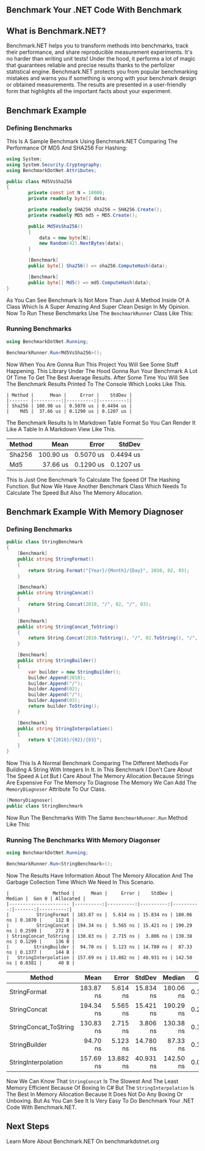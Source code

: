 ## Benchmark Your .NET Code With Benchmark

## What is Benchmark.NET?
Benchmark.NET helps you to transform methods into benchmarks, track their performance, and share reproducible measurement experiments. It's no harder than writing unit tests! Under the hood, it performs a lot of magic that guarantees reliable and precise results thanks to the perfolizer statistical engine. Benchmark.NET protects you from popular benchmarking mistakes and warns you if something is wrong with your benchmark design or obtained measurements. The results are presented in a user-friendly form that highlights all the important facts about your experiment.

## Benchmark Example
### Defining Benchmarks
This Is A Sample Benchmark Using Benchmark.NET Comparing The Performance Of MD5 And SHA256 For Hashing:

```csharp
using System;
using System.Security.Cryptography;
using BenchmarkDotNet.Attributes;

public class Md5VsSha256
{
        private const int N = 10000;
        private readonly byte[] data;

        private readonly SHA256 sha256 = SHA256.Create();
        private readonly MD5 md5 = MD5.Create();

        public Md5VsSha256()
        {
            data = new byte[N];
            new Random(42).NextBytes(data);
        }

        [Benchmark]
        public byte[] Sha256() => sha256.ComputeHash(data);

        [Benchmark]
        public byte[] Md5() => md5.ComputeHash(data);
}
```

As You Can See Benchmark Is Not More Than Just A Method Inside Of A Class Which Is A Super Amazing And Super Clean Design In My Opinion. Now To Run These Benchmarks Use The `BenchmarkRunner` Class Like This:

### Running Benchmarks
```csharp
using BenchmarkDotNet.Running;

BenchmarkRunner.Run<Md5VsSha256>();
```

Now When You Are Gonna Run This Project You Will See Some Stuff Happening. This Library Under The Hood Gonna Run Your Benchmark A Lot Of Time To Get The Best Average Results. After Some Time You Will See The Benchmark Results Printed To The Console Which Looks Like This.

```
| Method |      Mean |     Error |    StdDev |
|------- |----------:|----------:|----------:|
| Sha256 | 100.90 us | 0.5070 us | 0.4494 us |
|    Md5 |  37.66 us | 0.1290 us | 0.1207 us |
```

The Benchmark Results Is In Markdown Table Format So You Can Render It Like A Table In A Markdown View Like This.

| Method |      Mean |     Error |    StdDev |
|------- |----------:|----------:|----------:|
| Sha256 | 100.90 us | 0.5070 us | 0.4494 us |
|    Md5 |  37.66 us | 0.1290 us | 0.1207 us |

This Is Just One Benchmark To Calculate The Speed Of The Hashing Function. But Now We Have Another Benchmark Class Which Needs To Calculate The Speed But Also The Memory Allocation.

## Benchmark Example With Memory Diagnoser
### Defining Benchmarks
```csharp
public class StringBenchmark
{
	[Benchmark]
	public string StringFormat()
	{
		return String.Format("{Year}/{Month}/{Day}", 2010, 02, 03);
	}

	[Benchmark]
	public string StringConcat()
	{
		return String.Concat(2010, "/", 02, "/", 03);
	}

	[Benchmark]
	public string StringConcat_ToString()
	{
		return String.Concat(2010.ToString(), "/", 02.ToString(), "/", 03.ToString());
	}

	[Benchmark]
	public string StringBuilder()
	{
		var builder = new StringBuilder();
		builder.Append(2010);
		builder.Append("/");
		builder.Append(02);
		builder.Append("/");
		builder.Append(03);
		return builder.ToString();
	}

	[Benchmark]
	public string StringInterpolation()
	{
		return $"{2010}/{02}/{03}";
	}
}
```

Now This Is A Normal Benchmark Comparing The Different Methods For Building A String With Integers In It. In This Benchmark I Don't Care About The Speed A Lot But I Care About The Memory Allocation Because Strings Are Expensive For The Memory To Diagnose The Memory We Can Add The `MemoryDiagnoser` Attribute To Our Class.

```csharp
[MemoryDiagnoser]
public class StringBenchmark
```

Now Run The Benchmarks With The Same `BenchmarkRunner.Run` Method Like This:

### Running The Benchmarks With Memory Diagonser
```csharp
using BenchmarkDotNet.Running;

BenchmarkRunner.Run<StringBenchmark>();
```

Now The Results Have Information About The Memory Allocation And The Garbage Collection Time Which We Need In This Scenario.

```
|                Method |      Mean |     Error |    StdDev |    Median |  Gen 0 | Allocated |
|---------------------- |----------:|----------:|----------:|----------:|-------:|----------:|   
|          StringFormat | 183.87 ns |  5.614 ns | 15.834 ns | 180.06 ns | 0.1070 |     112 B |
|          StringConcat | 194.34 ns |  5.565 ns | 15.421 ns | 190.29 ns | 0.2599 |     272 B |
| StringConcat_ToString | 130.83 ns |  2.715 ns |  3.806 ns | 130.38 ns | 0.1299 |     136 B |
|         StringBuilder |  94.70 ns |  5.123 ns | 14.780 ns |  87.33 ns | 0.1377 |     144 B |
|   StringInterpolation | 157.69 ns | 13.882 ns | 40.931 ns | 142.50 ns | 0.0381 |      40 B |
```

|                Method |      Mean |     Error |    StdDev |    Median |  Gen 0 | Allocated |
|---------------------- |----------:|----------:|----------:|----------:|-------:|----------:|   
|          StringFormat | 183.87 ns |  5.614 ns | 15.834 ns | 180.06 ns | 0.1070 |     112 B |
|          StringConcat | 194.34 ns |  5.565 ns | 15.421 ns | 190.29 ns | 0.2599 |     272 B |
| StringConcat_ToString | 130.83 ns |  2.715 ns |  3.806 ns | 130.38 ns | 0.1299 |     136 B |
|         StringBuilder |  94.70 ns |  5.123 ns | 14.780 ns |  87.33 ns | 0.1377 |     144 B |
|   StringInterpolation | 157.69 ns | 13.882 ns | 40.931 ns | 142.50 ns | 0.0381 |      40 B |

Now We Can Know That `StringConcat` Is The Slowest And The Least Memory Efficient Because Of Boxing In C# But The `StringInterpolation` Is The Best In Memory Allocation Because It Does Not Do Any Boxing Or Unboxing. But As You Can See It Is Very Easy To Do Benchmark Your .NET Code With Benchmark.NET.

## Next Steps
Learn More About Benchmark.NET On benchmarkdotnet.org